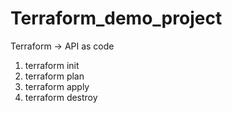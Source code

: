 # Terraform_demo_project

Terraform -> API as code
1. terraform init
2. terraform plan
3. terraform apply
4. terraform destroy

